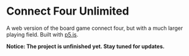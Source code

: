 # Connect Four Unlimited

A web version of the board game connect four, but with a much larger playing field.
Built with [p5.js](https://github.com/processing/p5.js).

**Notice: The project is unfinished yet. Stay tuned for updates.**


